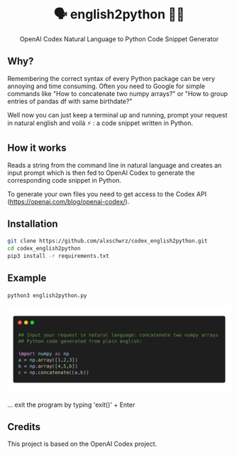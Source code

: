 <h1 align="center">🗣 english2python 🧑‍💻 </h1>

<p align="center">
    OpenAI Codex Natural Language to Python Code Snippet Generator
</p>

## Why?
Remembering the correct syntax of every Python package can be very annoying and time consuming. Often you need to Google for simple commands like "How to concatenate two numpy arrays?" or "How to group entries of pandas df with same birthdate?"

Well now you can just keep a terminal up and running, prompt your request in natural english and voilà ⚡️ : a code snippet written in Python.

## How it works
Reads a string from the command line in natural language and creates an input prompt which is then fed to OpenAI Codex to generate the corresponding code snippet in Python.

To generate your own files you need to get access to the Codex API (https://openai.com/blog/openai-codex/).
## Installation
```bash
git clone https://github.com/alxschwrz/codex_english2python.git
cd codex_english2python
pip3 install -r requirements.txt
```

## Example
```bash
python3 english2python.py
```
<img src="assets/terminal_example.png" alt="example_of_prompt_in_terminal" width="800"/>

... exit the program by typing 'exit()' + Enter

## Credits
This project is based on the OpenAI Codex project.

